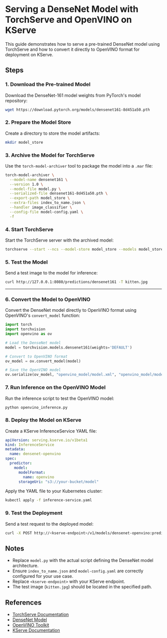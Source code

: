# Serving a DenseNet Model with TorchServe and OpenVINO on KServe

This guide demonstrates how to serve a pre-trained DenseNet model using TorchServe and how to convert it directly to OpenVINO format for deployment on KServe.

## Steps

### 1. Download the Pre-trained Model
Download the DenseNet-161 model weights from PyTorch's model repository:
```bash
wget https://download.pytorch.org/models/densenet161-8d451a50.pth
```

### 2. Prepare the Model Store
Create a directory to store the model artifacts:
```bash
mkdir model_store
```

### 3. Archive the Model for TorchServe
Use the `torch-model-archiver` tool to package the model into a `.mar` file:
```bash
torch-model-archiver \
  --model-name densenet161 \
  --version 1.0 \
  --model-file model.py \
  --serialized-file densenet161-8d451a50.pth \
  --export-path model_store \
  --extra-files index_to_name.json \
  --handler image_classifier \
  --config-file model-config.yaml \
  -f
```

### 4. Start TorchServe
Start the TorchServe server with the archived model:
```bash
torchserve --start --ncs --model-store model_store --models model_store/densenet161.mar --disable-token-auth --enable-model-api
```

### 5. Test the Model
Send a test image to the model for inference:
```bash
curl http://127.0.0.1:8080/predictions/densenet161 -T kitten.jpg
```

---

### 6. Convert the Model to OpenVINO
Convert the DenseNet model directly to OpenVINO format using OpenVINO's `convert_model` function:
```python
import torch
import torchvision
import openvino as ov

# Load the DenseNet model
model = torchvision.models.densenet161(weights='DEFAULT')

# Convert to OpenVINO format
ov_model = ov.convert_model(model)

# Save the OpenVINO model
ov.serialize(ov_model, "openvino_model/model.xml", "openvino_model/model.bin")
```

### 7. Run Inference on the OpenVINO Model
Run the inference script to test the OpenVINO model:
```bash
python openvino_inference.py
```

### 8. Deploy the Model on KServe
Create a KServe InferenceService YAML file:
```yaml
apiVersion: serving.kserve.io/v1beta1
kind: InferenceService
metadata:
  name: densenet-openvino
spec:
  predictor:
    model:
      modelFormat:
        name: openvino
      storageUri: "s3://your-bucket/model"
```

Apply the YAML file to your Kubernetes cluster:
```bash
kubectl apply -f inference-service.yaml
```

### 9. Test the Deployment
Send a test request to the deployed model:
```bash
curl -X POST http://<kserve-endpoint>/v1/models/densenet-openvino:predict -d '{"instances": [[...]]}'
```

## Notes
- Replace `model.py` with the actual script defining the DenseNet model architecture.
- Ensure `index_to_name.json` and `model-config.yaml` are correctly configured for your use case.
- Replace `<kserve-endpoint>` with your KServe endpoint.
- The test image (`kitten.jpg`) should be located in the specified path.

## References
- [TorchServe Documentation](https://pytorch.org/serve/)
- [DenseNet Model](https://pytorch.org/hub/pytorch_vision_densenet/)
- [OpenVINO Toolkit](https://docs.openvino.ai/latest/index.html)
- [KServe Documentation](https://kserve.github.io/)